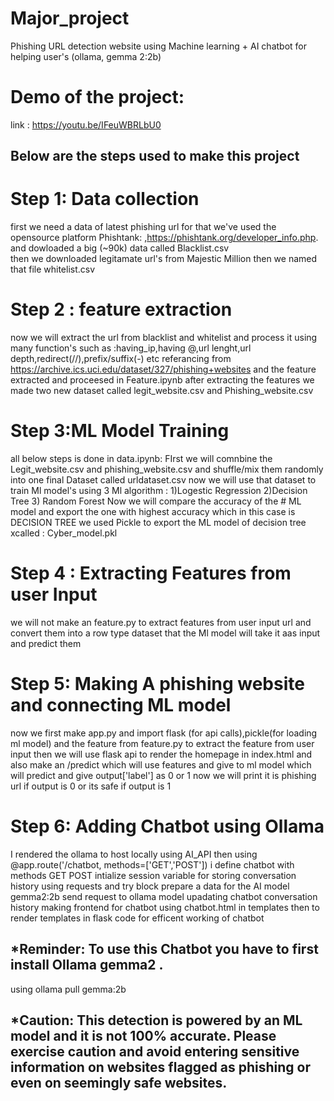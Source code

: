 # Major_project
Phishing URL detection website using Machine learning + AI chatbot for helping user's (ollama, gemma 2:2b)
# Demo of the project:
 link : https://youtu.be/IFeuWBRLbU0
## Below are the steps used to make this project
# Step 1: Data collection
first we need a data of latest phishing url for that we've used the opensource platform Phishtank: ,https://phishtank.org/developer_info.php. and dowloaded a big (~90k) data called Blacklist.csv	
then we downloaded legitamate url's from  Majestic Million then we named that file whitelist.csv

# Step 2 : feature extraction
now we will extract the url from blacklist and whitelist and process it using many function's such as :having_ip,having @,url lenght,url depth,redirect(//),prefix/suffix(-) etc 
	referancing from https://archive.ics.uci.edu/dataset/327/phishing+websites
 and the feature extracted and proceesed in Feature.ipynb 
 	after extracting the features we made two new dataset called legit_website.csv and Phishing_website.csv

# Step 3:ML Model Training
all below steps is done in data.ipynb:
FIrst we will comnbine the Legit_website.csv and phishing_website.csv and shuffle/mix them randomly
into one final Dataset called urldataset.csv
now we will use that dataset to train Ml model's using 3 Ml algorithm  : 1)Logestic Regression 2)Decision Tree 3) Random Forest 
		Now we will compare the accuracy of the # ML model and export the one with highest accuracy which in this case is DECISION TREE
	we used Pickle to export the ML model of decision tree xcalled : Cyber_model.pkl

 # Step 4 : Extracting Features from user Input
 we will not make an feature.py to extract features from user input url and convert them into a row type dataset that the Ml model will take it aas input and predict them
# Step 5: Making A phishing website and connecting ML model
now we first make app.py and import flask (for api calls),pickle(for loading ml model) and the feature from feature.py to extract the feature from user input
then we will use flask api to render the homepage in index.html and also make an /predict which will use features and give to ml model which will predict and give output['label'] as 0 or 1 now we will print it is phishing url if output is 0 or its safe if output is 1  

# Step 6: Adding Chatbot using Ollama 
   I rendered the ollama to host locally using AI_API 
   then using @app.route('/chatbot, methods=['GET','POST']) i define chatbot with methods GET POST
   intialize session variable for storing conversation history 
   using requests and try block prepare a data for the AI model gemma2:2b 
   send request to ollama model 
   upadating chatbot conversation history 
   making frontend for chatbot using chatbot.html in templates 
   then to render templates in flask code for efficent working of chatbot 

## *Reminder: To use this Chatbot you have to first install Ollama gemma2 .
using ollama pull gemma:2b


## *Caution: This detection is powered by an ML model and it is not 100% accurate. Please exercise caution and avoid entering sensitive information on websites flagged as phishing or even on seemingly safe websites.
